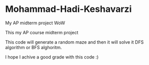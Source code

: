 # Mohammad-Hadi-Keshavarzi
My AP midterm project WoW

This my AP course midterm project

This code will generate a random maze and then it will solve it DFS algorithm or BFS alghoritm.

I hope I achive a good grade with this code :)
